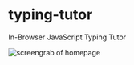 # typing-tutor
In-Browser JavaScript Typing Tutor

![screengrab of homepage](https://raw.githubusercontent.com/taylorjosephgriffin/typingtutor/master/typing-tutor/images/readmeimage.png?raw=true)
